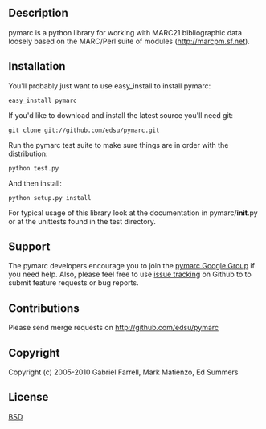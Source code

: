 Description
-----------

pymarc is a python library for working with MARC21 bibliographic data
loosely based on the MARC/Perl suite of modules (http://marcpm.sf.net).

Installation
------------

You'll probably just want to use easy_install to install pymarc:

    easy_install pymarc

If you'd like to download and install the latest source you'll need git:

    git clone git://github.com/edsu/pymarc.git

Run the pymarc test suite to make sure things are in order with the 
distribution:

    python test.py

And then install:

    python setup.py install

For typical usage of this library look at the documentation in 
pymarc/__init__.py or at the unittests found in the test directory.

Support
-------

The pymarc developers encourage you to join the [pymarc Google Group](http://groups.google.com/group/pymarc) if you need help.  Also, please feel free to use [issue tracking](https://github.com/edsu/pymarc/issues) on Github to to submit feature requests or bug reports.

Contributions
-------------

Please send merge requests on http://github.com/edsu/pymarc

Copyright
---------

Copyright (c) 2005-2010 Gabriel Farrell, Mark Matienzo, Ed Summers

License
-------

[BSD](http://www.opensource.org/licenses/bsd-license.php)
